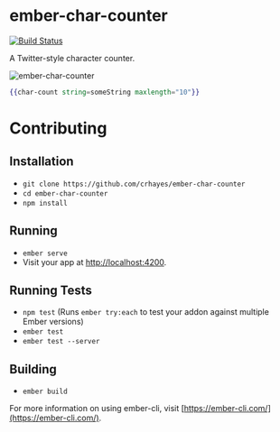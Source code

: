# ember-char-counter

[![Build Status](https://travis-ci.org/crhayes/ember-char-counter.svg?branch=master)](https://travis-ci.org/crhayes/ember-char-counter)

A Twitter-style character counter.

![ember-char-counter](https://user-images.githubusercontent.com/727536/29774169-86bb25c8-8bce-11e7-9fbb-72546537c7c5.gif)

```hbs
{{char-count string=someString maxlength="10"}}
```

# Contributing 
## Installation

* `git clone https://github.com/crhayes/ember-char-counter`
* `cd ember-char-counter`
* `npm install`

## Running

* `ember serve`
* Visit your app at [http://localhost:4200](http://localhost:4200).

## Running Tests

* `npm test` (Runs `ember try:each` to test your addon against multiple Ember versions)
* `ember test`
* `ember test --server`

## Building

* `ember build`

For more information on using ember-cli, visit [https://ember-cli.com/](https://ember-cli.com/).

